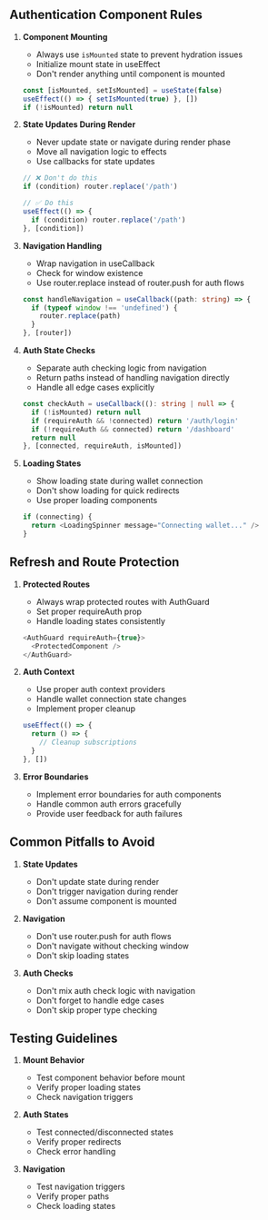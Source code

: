 ## Authentication Component Rules

1. **Component Mounting**
   - Always use `isMounted` state to prevent hydration issues
   - Initialize mount state in useEffect
   - Don't render anything until component is mounted
   ```typescript
   const [isMounted, setIsMounted] = useState(false)
   useEffect(() => { setIsMounted(true) }, [])
   if (!isMounted) return null
   ```

2. **State Updates During Render**
   - Never update state or navigate during render phase
   - Move all navigation logic to effects
   - Use callbacks for state updates
   ```typescript
   // ❌ Don't do this
   if (condition) router.replace('/path')
   
   // ✅ Do this
   useEffect(() => {
     if (condition) router.replace('/path')
   }, [condition])
   ```

3. **Navigation Handling**
   - Wrap navigation in useCallback
   - Check for window existence
   - Use router.replace instead of router.push for auth flows
   ```typescript
   const handleNavigation = useCallback((path: string) => {
     if (typeof window !== 'undefined') {
       router.replace(path)
     }
   }, [router])
   ```

4. **Auth State Checks**
   - Separate auth checking logic from navigation
   - Return paths instead of handling navigation directly
   - Handle all edge cases explicitly
   ```typescript
   const checkAuth = useCallback((): string | null => {
     if (!isMounted) return null
     if (requireAuth && !connected) return '/auth/login'
     if (!requireAuth && connected) return '/dashboard'
     return null
   }, [connected, requireAuth, isMounted])
   ```

5. **Loading States**
   - Show loading state during wallet connection
   - Don't show loading for quick redirects
   - Use proper loading components
   ```typescript
   if (connecting) {
     return <LoadingSpinner message="Connecting wallet..." />
   }
   ```

## Refresh and Route Protection

1. **Protected Routes**
   - Always wrap protected routes with AuthGuard
   - Set proper requireAuth prop
   - Handle loading states consistently
   ```typescript
   <AuthGuard requireAuth={true}>
     <ProtectedComponent />
   </AuthGuard>
   ```

2. **Auth Context**
   - Use proper auth context providers
   - Handle wallet connection state changes
   - Implement proper cleanup
   ```typescript
   useEffect(() => {
     return () => {
       // Cleanup subscriptions
     }
   }, [])
   ```

3. **Error Boundaries**
   - Implement error boundaries for auth components
   - Handle common auth errors gracefully
   - Provide user feedback for auth failures

## Common Pitfalls to Avoid

1. **State Updates**
   - Don't update state during render
   - Don't trigger navigation during render
   - Don't assume component is mounted

2. **Navigation**
   - Don't use router.push for auth flows
   - Don't navigate without checking window
   - Don't skip loading states

3. **Auth Checks**
   - Don't mix auth check logic with navigation
   - Don't forget to handle edge cases
   - Don't skip proper type checking

## Testing Guidelines

1. **Mount Behavior**
   - Test component behavior before mount
   - Verify proper loading states
   - Check navigation triggers

2. **Auth States**
   - Test connected/disconnected states
   - Verify proper redirects
   - Check error handling

3. **Navigation**
   - Test navigation triggers
   - Verify proper paths
   - Check loading states